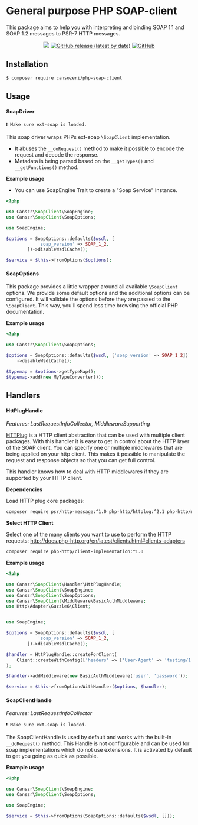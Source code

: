 # General purpose PHP SOAP-client
This package aims to help you with interpreting and binding SOAP 1.1 and SOAP 1.2 messages to PSR-7 HTTP messages.

<p align="center">
<a href="https://travis-ci.com/github/cansozeri/php-soap-client"><img src="https://travis-ci.com/cansozeri/php-soap-client.svg?branch=master"></a>
<a href="https://packagist.org/packages/cansozeri/php-soap-client"><img alt="GitHub release (latest by date)" src="https://img.shields.io/github/v/release/cansozeri/php-soap-client"></a>
<a href="https://packagist.org/packages/cansozeri/php-soap-client"><img alt="GitHub" src="https://img.shields.io/github/license/cansozeri/php-soap-client"></a>
</p>

## Installation
```sh
$ composer require cansozeri/php-soap-client
```
## Usage

#### SoapDriver
```
❗️ Make sure ext-soap is loaded.
```

This soap driver wraps PHPs ext-soap `\SoapClient` implementation.

- It abuses the `__doRequest()` method to make it possible to encode the request and decode the response.
- Metadata is being parsed based on the `__getTypes()` and `__getFunctions()` method.

**Example usage**

* You can use SoapEngine Trait to create a "Soap Service" Instance.
```php
<?php

use Canszr\SoapClient\SoapEngine;
use Canszr\SoapClient\SoapOptions;

use SoapEngine;

$options = SoapOptions::defaults($wsdl, [
            'soap_version' => SOAP_1_2,
        ])->disableWsdlCache();

$service = $this->fromOptions($options);
````

#### SoapOptions

This package provides a little wrapper around all available `\SoapClient` options.
We provide some default options and the additional options can be configured.
It will validate the options before they are passed to the `\SoapClient`.
This way, you'll spend less time browsing the official PHP documentation.

**Example usage**

```php
<?php

use Canszr\SoapClient\SoapOptions;

$options = SoapOptions::defaults($wsdl, ['soap_version' => SOAP_1_2])
    ->disableWsdlCache();

$typemap = $options->getTypeMap();
$typemap->add(new MyTypeConverter());
```

## Handlers

#### HttPlugHandle

*Features: LastRequestInfoCollector, MiddlewareSupporting*

[HTTPlug](http://httplug.io/) is a HTTP client abstraction that can be used with multiple client packages.
With this handler it is easy to get in control about the HTTP layer of the SOAP client.
You can specify one or multiple middlewares that are being applied on your http client.
This makes it possible to manipulate the request and response objects so that you can get full control.

This handler knows how to deal with HTTP middlewares if they are supported by your HTTP client.

**Dependencies**

Load HTTP plug core packages:

```sh
composer require psr/http-message:^1.0 php-http/httplug:^2.1 php-http/message-factory:^1.0 php-http/discovery:^1.7 php-http/message:^1.8 php-http/client-common:^2.1
```


**Select HTTP Client**

Select one of the many clients you want to use to perform the HTTP requests:
http://docs.php-http.org/en/latest/clients.html#clients-adapters

```sh
composer require php-http/client-implementation:^1.0
```

**Example usage**

```php
<?php

use Canszr\SoapClient\Handler\HttPlugHandle;
use Canszr\SoapClient\SoapEngine;
use Canszr\SoapClient\SoapOptions;
use Canszr\SoapClient\Middleware\BasicAuthMiddleware;
use Http\Adapter\Guzzle6\Client;


use SoapEngine;

$options = SoapOptions::defaults($wsdl, [
            'soap_version' => SOAP_1_2,
        ])->disableWsdlCache();

$handler = HttPlugHandle::createForClient(
    Client::createWithConfig(['headers' => ['User-Agent' => 'testing/1.0']])
);

$handler->addMiddleware(new BasicAuthMiddleware('user', 'password'));

$service = $this->fromOptionsWithHandler($options, $handler);
```
#### SoapClientHandle

*Features: LastRequestInfoCollector*

```
❗️ Make sure ext-soap is loaded.
```

The SoapClientHandle is used by default and works with the built-in `__doRequest()` method.
This Handle is not configurable and can be used for soap implementations which do not use extensions.
It is activated by default to get you going as quick as possible.


**Example usage**

```php
<?php

use Canszr\SoapClient\SoapEngine;
use Canszr\SoapClient\SoapOptions;

use SoapEngine;

$service = $this->fromOptions(SoapOptions::defaults($wsdl, []));
```